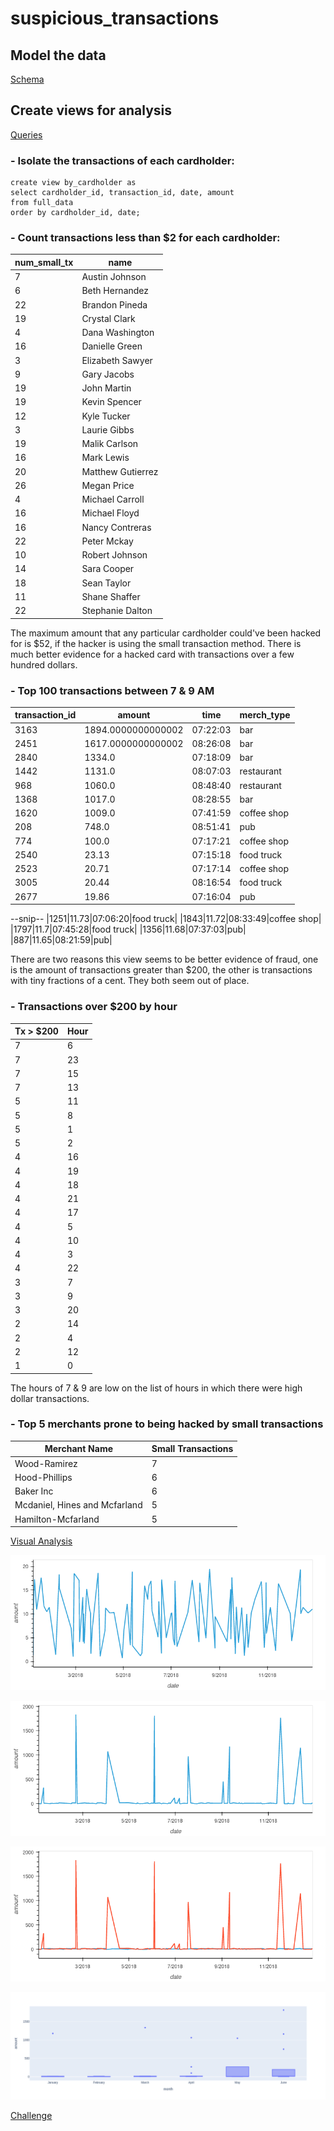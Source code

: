 # suspicious_transactions

## Model the data
[Schema](https://github.com/jdfwsp/suspicious_transactions/blob/main/Files/Code/schema.sql)

## Create views for analysis
[Queries](https://github.com/jdfwsp/suspicious_transactions/blob/main/Files/Code/queries.sql)
### - Isolate the transactions of each cardholder:
```
create view by_cardholder as
select cardholder_id, transaction_id, date, amount
from full_data
order by cardholder_id, date;
```
### - Count transactions less than $2 for each cardholder:
|num_small_tx|name|
|------------|----|
|7|Austin Johnson|
|6|Beth Hernandez|
|22|Brandon Pineda|
|19|Crystal Clark|
|4|Dana Washington|
|16|Danielle Green|
|3|Elizabeth Sawyer|
|9|Gary Jacobs|
|19|John Martin|
|19|Kevin Spencer|
|12|Kyle Tucker|
|3|Laurie Gibbs|
|19|Malik Carlson|
|16|Mark Lewis|
|20|Matthew Gutierrez|
|26|Megan Price|
|4|Michael Carroll|
|16|Michael Floyd|
|16|Nancy Contreras|
|22|Peter Mckay|
|10|Robert Johnson|
|14|Sara Cooper|
|18|Sean Taylor|
|11|Shane Shaffer|
|22|Stephanie Dalton|

The maximum amount that any particular cardholder could've been hacked for is $52, if the hacker is using the small transaction method.  There is much better evidence for a hacked card with transactions over a few hundred dollars.
### - Top 100 transactions between 7 & 9 AM

|transaction_id|amount|time|merch_type|
|--------------|------|----|----------|
|3163|1894.0000000000002|07:22:03|bar|
|2451|1617.0000000000002|08:26:08|bar|
|2840|1334.0|07:18:09|bar|
|1442|1131.0|08:07:03|restaurant|
|968|1060.0|08:48:40|restaurant|
|1368|1017.0|08:28:55|bar|
|1620|1009.0|07:41:59|coffee shop|
|208|748.0|08:51:41|pub|
|774|100.0|07:17:21|coffee shop|
|2540|23.13|07:15:18|food truck|
|2523|20.71|07:17:14|coffee shop|
|3005|20.44|08:16:54|food truck|
|2677|19.86|07:16:04|pub|
--snip--
|1251|11.73|07:06:20|food truck|
|1843|11.72|08:33:49|coffee shop|
|1797|11.7|07:45:28|food truck|
|1356|11.68|07:37:03|pub|
|887|11.65|08:21:59|pub|

There are two reasons this view seems to be better evidence of fraud, one is the amount of transactions greater than $200, the other is transactions with tiny fractions of a cent.  They both seem out of place.
### - Transactions over $200 by hour
|Tx > $200|Hour|
|-----|---------|
|7|6|
|7|23|
|7|15|
|7|13|
|5|11|
|5|8|
|5|1|
|5|2|
|4|16|
|4|19|
|4|18|
|4|21|
|4|17|
|4|5|
|4|10|
|4|3|
|4|22|
|3|7|
|3|9|
|3|20|
|2|14|
|2|4|
|2|12|
|1|0|

The hours of 7 & 9 are low on the list of hours in which there were high dollar transactions.
### - Top 5 merchants prone to being hacked by small transactions
|Merchant Name|Small Transactions|
|----------|------------|
|Wood-Ramirez|7|
|Hood-Phillips|6|
|Baker Inc|6|
|Mcdaniel, Hines and Mcfarland|5|
|Hamilton-Mcfarland|5|

[Visual Analysis](https://github.com/jdfwsp/suspicious_transactions/blob/main/Files/Code/visual_data_analysis.ipynb)

![Cardholder 2](https://github.com/jdfwsp/suspicious_transactions/blob/main/Files/Images/cardholder_2.png)


![Cardholder 18](https://github.com/jdfwsp/suspicious_transactions/blob/main/Files/Images/cardholder_18.png)

![Combined Plot 2 & 18](https://github.com/jdfwsp/suspicious_transactions/blob/main/Files/Images/2_and_18.png)

![Cardholder 25 January - June](https://github.com/jdfwsp/suspicious_transactions/blob/main/Files/Images/boxplot.png)

[Challenge](https://github.com/jdfwsp/suspicious_transactions/blob/main/Files/Code/challenge.ipynb)

